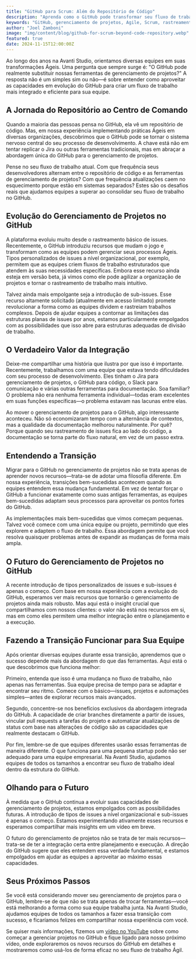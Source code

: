 ```yaml
---
title: "GitHub para Scrum: Além do Repositório de Código"
description: "Aprenda como o GitHub pode transformar seu fluxo de trabalho Ágil além do gerenciamento de código. Descubra os recursos mais recentes, como tipos personalizados de issues e sub-issues, que estão revolucionando o gerenciamento de projetos no GitHub."
keywords: "GitHub, gerenciamento de projetos, Agile, Scrum, rastreamento de issues, repositório de código"
author: "Joel Zamboni"
image: "img/content/blog/github-for-scrum-beyond-code-repository.webp"
featured: true
date: 2024-11-15T12:00:00Z
---
```


Ao longo dos anos na Avanti Studio, orientamos diversas equipes em suas transformações Ágeis. Uma pergunta que sempre
surge é: "O GitHub pode realmente substituir nossas ferramentas de gerenciamento de projetos?" A resposta não é um
simples sim ou não—é sobre entender como aproveitar as capacidades em evolução do GitHub para criar um fluxo de trabalho
mais integrado e eficiente para sua equipe.

## A Jornada do Repositório ao Centro de Comando

Quando a maioria das pessoas pensa no GitHub, ela vê um repositório de código. Mas, em nossa experiência implementando
práticas Ágeis em diversas organizações, descobrimos que o GitHub pode se tornar o sistema nervoso central do seu
processo de desenvolvimento. A chave está não em tentar replicar o Jira ou outras ferramentas tradicionais, mas em
abraçar a abordagem única do GitHub para o gerenciamento de projetos.

Pense no seu fluxo de trabalho atual. Com que frequência seus desenvolvedores alternam entre o repositório de código e
as ferramentas de gerenciamento de projetos? Com que frequência atualizações caem no esquecimento porque estão em
sistemas separados? Estes são os desafios reais que ajudamos equipes a superar ao consolidar seu fluxo de trabalho no
GitHub.

## Evolução do Gerenciamento de Projetos no GitHub

A plataforma evoluiu muito desde o rastreamento básico de issues. Recentemente, o GitHub introduziu recursos que mudam o
jogo e transformam como as equipes podem gerenciar seus processos Ágeis. Tipos personalizados de issues a nível
organizacional, por exemplo, permitem que as equipes criem fluxos de trabalho estruturados que atendem às suas
necessidades específicas. Embora esse recurso ainda esteja em versão beta, já vimos como ele pode agilizar a organização
de projetos e tornar o rastreamento de trabalho mais intuitivo.

Talvez ainda mais empolgante seja a introdução de sub-issues. Esse recurso altamente solicitado (atualmente em acesso
limitado) promete revolucionar a forma como as equipes dividem e rastreiam trabalhos complexos. Depois de ajudar equipes
a contornar as limitações das estruturas planas de issues por anos, estamos particularmente empolgados com as
possibilidades que isso abre para estruturas adequadas de divisão de trabalho.

## O Verdadeiro Valor da Integração

Deixe-me compartilhar uma história que ilustra por que isso é importante. Recentemente, trabalhamos com uma equipe que
estava tendo dificuldades com seu processo de desenvolvimento. Eles tinham o Jira para gerenciamento de projetos, o
GitHub para código, o Slack para comunicação e várias outras ferramentas para documentação. Soa familiar? O problema não
era nenhuma ferramenta individual—todas eram excelentes em suas funções específicas—o problema estavam nas lacunas entre
elas.

Ao mover o gerenciamento de projetos para o GitHub, algo interessante aconteceu. Não só economizaram tempo com a
alternância de contextos, mas a qualidade da documentação melhorou naturalmente. Por quê? Porque quando seu rastreamento
de issues fica ao lado do código, a documentação se torna parte do fluxo natural, em vez de um passo extra.

## Entendendo a Transição

Migrar para o GitHub no gerenciamento de projetos não se trata apenas de aprender novos recursos—trata-se de adotar uma
filosofia diferente. Em nossa experiência, transições bem-sucedidas acontecem quando as equipes entendem essa mudança
fundamental. Em vez de tentar forçar o GitHub a funcionar exatamente como suas antigas ferramentas, as equipes
bem-sucedidas adaptam seus processos para aproveitar os pontos fortes do GitHub.

As implementações mais bem-sucedidas que vimos começam pequenas. Talvez você comece com uma única equipe ou projeto,
permitindo que eles explorem e adaptem o fluxo de trabalho. Essa abordagem permite que você resolva quaisquer problemas
antes de expandir as mudanças de forma mais ampla.

## O Futuro do Gerenciamento de Projetos no GitHub

A recente introdução de tipos personalizados de issues e sub-issues é apenas o começo. Com base em nossa experiência com
a evolução do GitHub, esperamos ver mais recursos que tornarão o gerenciamento de projetos ainda mais robusto. Mas aqui
está o insight crucial que compartilhamos com nossos clientes: o valor não está nos recursos em si, mas em como eles
permitem uma melhor integração entre o planejamento e a execução.

## Fazendo a Transição Funcionar para Sua Equipe

Após orientar diversas equipes durante essa transição, aprendemos que o sucesso depende mais da abordagem do que das
ferramentas. Aqui está o que descobrimos que funciona melhor:

Primeiro, entenda que isso é uma mudança no fluxo de trabalho, não apenas nas ferramentas. Sua equipe precisa de tempo
para se adaptar e encontrar seu ritmo. Comece com o básico—issues, projetos e automações simples—antes de explorar
recursos mais avançados.

Segundo, concentre-se nos benefícios exclusivos da abordagem integrada do GitHub. A capacidade de criar branches
diretamente a partir de issues, vincular pull requests a tarefas do projeto e automatizar atualizações de status com
base nas alterações de código são as capacidades que realmente destacam o GitHub.

Por fim, lembre-se de que equipes diferentes usarão essas ferramentas de maneira diferente. O que funciona para uma
pequena startup pode não ser adequado para uma equipe empresarial. Na Avanti Studio, ajudamos equipes de todos os
tamanhos a encontrar seu fluxo de trabalho ideal dentro da estrutura do GitHub.

## Olhando para o Futuro

À medida que o GitHub continua a evoluir suas capacidades de gerenciamento de projetos, estamos empolgados com as
possibilidades futuras. A introdução de tipos de issues a nível organizacional e sub-issues é apenas o começo. Estamos
experimentando ativamente esses recursos e esperamos compartilhar mais insights em um vídeo em breve.

O futuro do gerenciamento de projetos não se trata de ter mais recursos—trata-se de ter a integração certa entre
planejamento e execução. A direção do GitHub sugere que eles entendem essa verdade fundamental, e estamos empolgados em
ajudar as equipes a aproveitar ao máximo essas capacidades.

## Seus Próximos Passos

Se você está considerando mover seu gerenciamento de projetos para o GitHub, lembre-se de que não se trata apenas de
trocar ferramentas—você está melhorando a forma como sua equipe trabalha junta. Na Avanti Studio, ajudamos equipes de
todos os tamanhos a fazer essa transição com sucesso, e ficaríamos felizes em compartilhar nossa experiência com você.

Se quiser mais informações, fizemos um [vídeo no YouTube](https://youtu.be/Is9KZFkHmpk) sobre como começar a gerenciar
projetos no GitHub e fique ligado para nosso próximo vídeo, onde exploraremos os novos recursos do GitHub em detalhes e
mostraremos como usá-los de forma eficaz no seu fluxo de trabalho Ágil.
